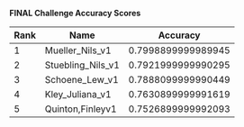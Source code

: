 **FINAL Challenge Accuracy Scores**



|Rank|Name|Accuracy|
|----|-----|---|
|1|Mueller_Nils_v1|0.7998899999989945|
|2|Stuebling_Nils_v1|0.7921999999990295|
|3|Schoene_Lew_v1|0.7888099999990449|
|4|Kley_Juliana_v1|0.7630899999991619|
|5|Quinton,Finleyv1|0.7526899999992093|
